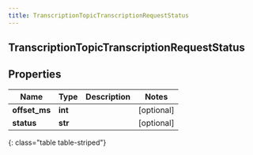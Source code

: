 ```yaml
---
title: TranscriptionTopicTranscriptionRequestStatus
---
```

## TranscriptionTopicTranscriptionRequestStatus

## Properties

|Name | Type | Description | Notes|
|------------ | ------------- | ------------- | -------------|
| **offset_ms** | **int** |  | [optional] |
| **status** | **str** |  | [optional] |
{: class="table table-striped"}


